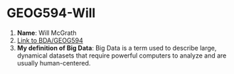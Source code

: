 # GEOG594-Will
1. **Name**: Will McGrath
2. [Link to BDA/GEOG594](https://map.sdsu.edu/bigdata/)
3. **My definition of Big Data**: Big Data is a term used to describe large, dynamical datasets that require powerful computers to analyze and are usually human-centered. 
